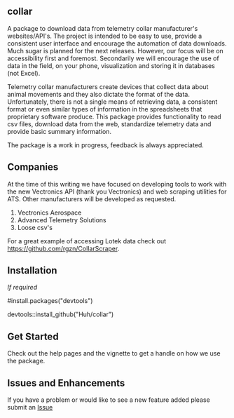 ## collar

A package to download data from telemetry collar manufacturer's websites/API's. The project is intended to be easy to use, provide a consistent user interface and encourage the automation of data downloads. Much sugar is planned for the next releases. However, our focus will be on accessibility first and foremost. Secondarily we will encourage the use of data in the field, on your phone, visualization and storing it in databases (not Excel). 

Telemetry collar manufacturers create devices that collect data about animal movements and they also dictate the format of the data. Unfortunately, there is not a single means of retrieving data, a consistent format or even similar types of information in the spreadsheets that proprietary software produce. This package provides functionality to read csv files, download data from the web, standardize telemetry data and provide basic summary information.

The package is a work in progress, feedback is always appreciated.

## Companies

At the time of this writing we have focused on developing tools to work with the new Vectronics API (thank you Vectronics) and web scraping utilities for ATS. Other manufacturers will be developed as requested.

1) Vectronics Aerospace
2) Advanced Telemetry Solutions
3) Loose csv's

For a great example of accessing Lotek data check out https://github.com/rgzn/CollarScraper.

## Installation

*If required*

#install.packages("devtools")

devtools::install_github("Huh/collar")

## Get Started

Check out the help pages and the vignette to get a handle on how we use the package.

## Issues and Enhancements

If you have a problem or would like to see a new feature added please submit an [Issue](https://github.com/Huh/collar/issues)

